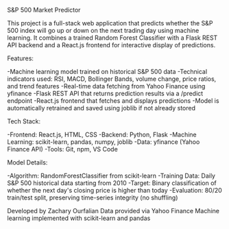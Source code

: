 S&P 500 Market Predictor

This project is a full-stack web application that predicts whether the S&P 500 index will go up 
or down on the next trading day using machine learning. It combines a trained Random Forest Classifier with a 
Flask REST API backend and a React.js frontend for interactive display of predictions.


Features:

-Machine learning model trained on historical S&P 500 data
-Technical indicators used: RSI, MACD, Bollinger Bands, volume change, price ratios, and trend features
-Real-time data fetching from Yahoo Finance using yfinance
-Flask REST API that returns prediction results via a /predict endpoint
-React.js frontend that fetches and displays predictions
-Model is automatically retrained and saved using joblib if not already stored

Tech Stack:

-Frontend: React.js, HTML, CSS
-Backend: Python, Flask
-Machine Learning: scikit-learn, pandas, numpy, joblib
-Data: yfinance (Yahoo Finance API)
-Tools: Git, npm, VS Code

Model Details:

-Algorithm: RandomForestClassifier from scikit-learn
-Training Data: Daily S&P 500 historical data starting from 2010
-Target: Binary classification of whether the next day's closing price is higher than today
-Evaluation: 80/20 train/test split, preserving time-series integrity (no shuffling)


Developed by Zachary Ourfalian
Data provided via Yahoo Finance
Machine learning implemented with scikit-learn and pandas